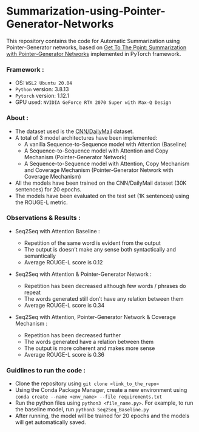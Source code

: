 # Summarization-using-Pointer-Generator-Networks

This repository contains the code for Automatic Summarization using Pointer-Generator networks, based on <a href="https://aclanthology.org/P17-1099.pdf">Get To The Point: Summarization with Pointer-Generator Networks</a> implemented in PyTorch framework.

### Framework :
- OS: ```WSL2 Ubuntu 20.04```
- ```Python``` version: 3.8.13
- ```Pytorch``` version: 1.12.1
- GPU used: ```NVIDIA GeForce RTX 2070 Super with Max-Q Design```

### About :
- The dataset used is the <a href="https://huggingface.co/datasets/cnn_dailymail">CNN/DailyMail</a> dataset.
- A total of 3 model architectures have been implemented:
    - A vanilla Sequence-to-Sequence model with Attention (Baseline)
    - A Sequence-to-Sequence model with Attention and Copy Mechanism (Pointer-Generator Network)
    - A Sequence-to-Sequence model with Attention, Copy Mechanism and Coverage Mechanism (Pointer-Generator Network with Coverage Mechanism)
- All the models have been trained on the CNN/DailyMail dataset (30K sentences) for 20 epochs.
- The models have been evaluated on the test set (1K sentences) using the ROUGE-L metric.

### Observations & Results :
- Seq2Seq with Attention Baseline :
    - Repetition of the same word is evident from the output
    - The output is doesn’t make any sense both syntactically and semantically
    - Average ROUGE-L score is 0.12

- Seq2Seq with Attention & Pointer-Generator Network :
    - Repetition has been decreased although few words / phrases do repeat
    - The words generated still don’t have any relation between them
    - Average ROUGE-L score is 0.34

- Seq2Seq with Attention, Pointer-Generator Network & Coverage Mechanism :
    - Repetition has been decreased further
    - The words generated have a relation between them
    - The output is more coherent and makes more sense
    - Average ROUGE-L score is 0.36

### Guidlines to run the code :
- Clone the repository using ```git clone <link_to_the_repo>```
- Using the Conda Package Manager, create a new environment using ```conda create --name <env_name> --file requirements.txt```
- Run the python files using ```python3 <file_name.py>```. For example, to run the baseline model, run ```python3 Seq2Seq_Baseline.py```
- After running, the model will be trained for 20 epochs and the models will get automatically saved.
